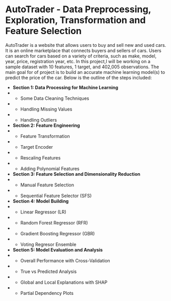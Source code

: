 # AutoTrader - Data Preprocessing, Exploration, Transformation and Feature Selection

AutoTrader is a website that allows users to buy and sell new and used cars. It is an online marketplace that connects buyers and sellers of cars. Users can search for cars based on a variety of criteria, such as make, model, year, price, registration year, etc. In this project,I will be working on a sample dataset with 10 features, 1 target, and 402,005 observations. The main goal for of project is to build an accurate machine learning model(s) to predict the price of the car. Below is the outline of the steps included:  


*   **Section 1: Data Processing for Machine Learning**
  * - Some Data Cleaning Techniques
  * - Handling Missing Values
  * - Handling Outliers
*   **Section 2: Feature Engineering**
  * - Feature Transformation
  * - Target Encoder
  * - Rescaling Features
  * - Adding Polynomial Features
*   **Section 3: Feature Selection and Dimensionality Reduction**
  * - Manual Feature Selection
  * - Sequential Feature Selector (SFS)
*   **Section 4: Model Building**
  * - Linear Regressor (LR)
  * - Random Forest Regressor (RFR)
  * - Gradient Boosting Regressor (GBR)
  * - Voting Regresor Ensemble
*   **Section 5: Model Evaluation and Analysis**
  * - Overall Performance with Cross-Validation
  * - True vs Predicted Analysis
  * - Global and Local Explanations with SHAP
  * - Partial Dependency Plots
